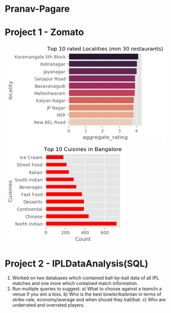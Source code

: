 # Pranav-Pagare

# Project 1 - Zomato
<img src="https://github.com/pranavpagare/portfolio/blob/master/Rated_locality.png"> <img src="https://github.com/pranavpagare/portfolio/blob/master/cuisine.png">

# Project 2 - IPLDataAnalysis(SQL)
1. Worked on two databases which contained ball-by-ball data of all IPL matches and one more which contained match information.
2. Run multiple queries to suggest:
  a) What to choose against a team/in a venue if you win a toss.
  b) Who is the best bowler/batsman in terms of strike-rate, economy/average and when should they ball/bat.
  c) Who are underrated and overrated players.



